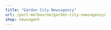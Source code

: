 ```yaml
---
title: "Garden City Newsagency"
url: /port-melbourne/garden-city-newsagency/
shop: newsagent
---
```

